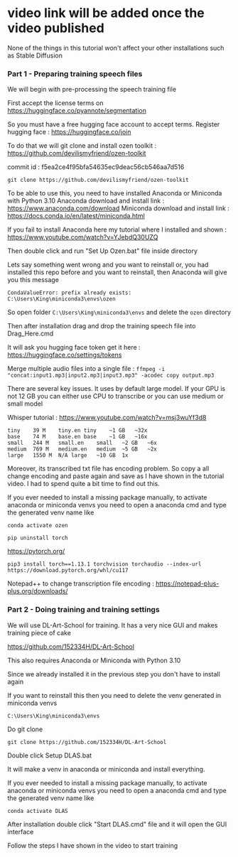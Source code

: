 # video link will be added once the video published

None of the things in this tutorial won't affect your other installations such as Stable Diffusion

### Part 1 - Preparing training speech files
We will begin with pre-processing the speech training file

First accept the license terms on https://huggingface.co/pyannote/segmentation 

So you must have a free hugging face account to accept terms. Register hugging face : https://huggingface.co/join

To do that we will git clone and install ozen toolkit : https://github.com/devilismyfriend/ozen-toolkit

commit id : f5ea2ce4f95bfa54635ec9deac56cb546aa7d516

```git clone https://github.com/devilismyfriend/ozen-toolkit```

To be able to use this, you need to have installed Anaconda or Miniconda with Python 3.10
Anaconda download and install link : https://www.anaconda.com/download
Miniconda download and install link : https://docs.conda.io/en/latest/miniconda.html

If you fail to install Anaconda here my tutorial where I installed and shown : https://www.youtube.com/watch?v=YJebdQ30UZQ

Then double click and run "Set Up Ozen.bat" file inside directory 

Lets say something went wrong and you want to reinstall or, you had installed this repo before and you want to reinstall, then Anaconda will give you this message

```CondaValueError: prefix already exists: C:\Users\King\miniconda3\envs\ozen```

So open folder ```C:\Users\King\miniconda3\envs``` and delete the ```ozen``` directory 

Then after installation drag and drop the training speech file into Drag_Here.cmd

It will ask you hugging face token get it here : https://huggingface.co/settings/tokens

Merge multiple audio files into a single file : ```ffmpeg -i "concat:input1.mp3|input2.mp3|input3.mp3" -acodec copy output.mp3```


There are several key issues. It uses by default large model. If your GPU is not 12 GB you can either use CPU to transcribe or you can use medium or small model

Whisper tutorial : https://www.youtube.com/watch?v=msj3wuYf3d8

```
tiny	39 M	tiny.en	tiny	~1 GB	~32x
base	74 M	base.en	base	~1 GB	~16x
small	244 M	small.en	small	~2 GB	~6x
medium	769 M	medium.en	medium	~5 GB	~2x
large	1550 M	N/A	large	~10 GB	1x
```

Moreover, its transcribed txt file has encoding problem. So copy a all change encoding and paste again and save as I have shown in the tutorial video. I had to spend quite a bit time to find out this.

If you ever needed to install a missing package manually, to activate anaconda or miniconda venvs you need to open a anaconda cmd and type the generated venv name like

```conda activate ozen```

```pip uninstall torch```

https://pytorch.org/

```pip3 install torch==1.13.1 torchvision torchaudio --index-url https://download.pytorch.org/whl/cu117```

Notepad++ to change transcription file encoding : https://notepad-plus-plus.org/downloads/ 

### Part 2 - Doing training and training settings

We will use DL-Art-School for training. It has a very nice GUI and makes training piece of cake

https://github.com/152334H/DL-Art-School

This also requires Anaconda or Miniconda with Python 3.10

Since we already installed it in the previous step you don't have to install again

If you want to reinstall this then you need to delete the venv generated in miniconda venvs

```C:\Users\King\miniconda3\envs```

Do git clone

```git clone https://github.com/152334H/DL-Art-School```

Double click Setup DLAS.bat 

It will make a venv in anaconda or miniconda and install everything. 

If you ever needed to install a missing package manually, to activate anaconda or miniconda venvs you need to open a anaconda cmd and type the generated venv name like

```conda activate DLAS```

After installation double click "Start DLAS.cmd" file and it will open the GUI interface

Follow the steps I have shown in the video to start training

